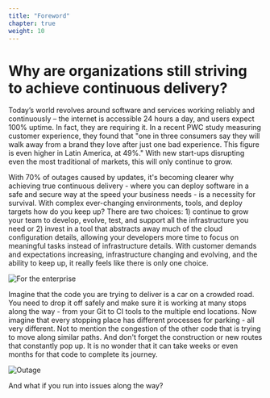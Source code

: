 ```yaml
---
title: "Foreword"
chapter: true
weight: 10
---
```


# Why are organizations still striving to achieve continuous delivery?


Today’s world revolves around software and services working reliably and continuously – the internet is accessible 24 hours a day, and users expect 100% uptime. In fact, they are requiring it. In a recent PWC study measuring customer experience, they found that "one in three consumers say they will walk away from a brand they love after just one bad experience. This figure is even higher in Latin America, at 49%." With new start-ups disrupting even the most traditional of markets, this will only continue to grow.

With 70% of outages caused by updates, it's becoming clearer why achieving true continuous delivery - where you can deploy software in a safe and secure way at the speed your business needs - is a necessity for survival. With complex ever-changing environments, tools, and deploy targets how do you keep up? There are two choices: 1) continue to grow your team to develop, evolve, test, and support all the infrastructure you need or 2) invest in a tool that abstracts away much of the cloud configuration details, allowing your developers more time to focus on meaningful tasks instead of infrastructure details. With customer demands and expectations increasing, infrastructure changing and evolving, and the ability to keep up, it really feels like there is only one choice. 

![For the enterprise](/images/armory-enterprise.png)


Imagine that the code you are trying to deliver is a car on a crowded road. You need to drop it off safely and make sure it is working at many stops along the way - from your Git to CI tools to the multiple end locations. Now imagine that every stopping place has different processes for parking - all very different. Not to mention the congestion of the other code that is trying to move along similar paths. And don't forget the construction or new routes that constantly pop up. It is no wonder that it can take weeks or even months for that code to complete its journey.


![Outage](/images/issue.png)

And what if you run into issues along the way?
